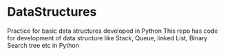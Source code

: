 # DataStructures
Practice for basic data structures developed in Python
This repo has code for development of data structure like Stack, Queue, linked List, Binary Search tree etc in Python
